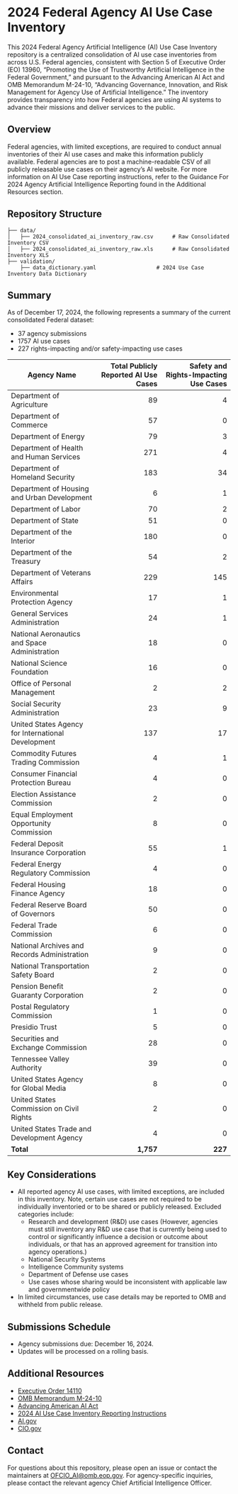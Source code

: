 # 2024 Federal Agency AI Use Case Inventory

This 2024 Federal Agency Artificial Intelligence (AI) Use Case Inventory repository is a centralized consolidation of AI use case inventories from across U.S. Federal agencies, consistent with Section 5 of Executive Order (EO) 13960, “Promoting the Use of Trustworthy Artificial Intelligence in the Federal Government,” and pursuant to the Advancing American AI Act and OMB Memorandum M-24-10, “Advancing Governance, Innovation, and Risk Management for Agency Use of Artificial Intelligence.” The inventory provides transparency into how Federal agencies are using AI systems to advance their missions and deliver services to the public.

## Overview

Federal agencies, with limited exceptions, are required to conduct annual inventories of their AI use cases and make this information publicly available. Federal agencies are to post a machine-readable CSV of all publicly releasable use cases on their agency’s AI website. For more information on AI Use Case reporting instructions, refer to the Guidance For 2024 Agency Artificial Intelligence Reporting found in the Additional Resources section. 

## Repository Structure
```
├── data/
│   ├── 2024_consolidated_ai_inventory_raw.csv      # Raw Consolidated Inventory CSV
│   ├── 2024_consolidated_ai_inventory_raw.xls      # Raw Consolidated Inventory XLS  
├── validation/                    
    ├── data_dictionary.yaml                   # 2024 Use Case Inventory Data Dictionary
```

## Summary
As of December 17, 2024, the following represents a summary of the current consolidated Federal dataset:
- 37 agency submissions
- 1757 AI use cases
- 227 rights-impacting and/or safety-impacting use cases

| Agency Name | Total Publicly Reported AI Use Cases | Safety and Rights-Impacting Use Cases |
|------------|-----------------------------------:|------------------------------------:|
| Department of Agriculture | 89 | 4 |
| Department of Commerce | 57 | 0 |
| Department of Energy | 79 | 3 |
| Department of Health and Human Services | 271 | 4 |
| Department of Homeland Security | 183 | 34 |
| Department of Housing and Urban Development | 6 | 1 |
| Department of Labor | 70 | 2 |
| Department of State | 51 | 0 |
| Department of the Interior | 180 | 0 |
| Department of the Treasury | 54 | 2 |
| Department of Veterans Affairs | 229 | 145 |
| Environmental Protection Agency | 17 | 1 |
| General Services Administration | 24 | 1 |
| National Aeronautics and Space Administration | 18 | 0 |
| National Science Foundation | 16 | 0 |
| Office of Personal Management | 2 | 2 |
| Social Security Administration | 23 | 9 |
| United States Agency for International Development | 137 | 17 |
| Commodity Futures Trading Commission | 4 | 1 |
| Consumer Financial Protection Bureau | 4 | 0 |
| Election Assistance Commission | 2 | 0 |
| Equal Employment Opportunity Commission | 8 | 0 |
| Federal Deposit Insurance Corporation | 55 | 1 |
| Federal Energy Regulatory Commission | 4 | 0 |
| Federal Housing Finance Agency | 18 | 0 |
| Federal Reserve Board of Governors | 50 | 0 |
| Federal Trade Commission | 6 | 0 |
| National Archives and Records Administration | 9 | 0 |
| National Transportation Safety Board | 2 | 0 |
| Pension Benefit Guaranty Corporation | 2 | 0 |
| Postal Regulatory Commission | 1 | 0 |
| Presidio Trust | 5 | 0 |
| Securities and Exchange Commission | 28 | 0 |
| Tennessee Valley Authority | 39 | 0 |
| United States Agency for Global Media | 8 | 0 |
| United States Commission on Civil Rights | 2 | 0 |
| United States Trade and Development Agency | 4 | 0 |
| **Total** | **1,757** | **227** |


## Key Considerations

- All reported agency AI use cases, with limited exceptions, are included in this inventory. Note, certain use cases are not required to be individually inventoried or to be shared or publicly released. Excluded categories include:
    - Research and development (R&D) use cases (However, agencies must still inventory any R&D use case that is currently being used to control or significantly influence a decision or outcome about individuals, or that has an approved agreement for transition into agency operations.)
    - National Security Systems
    - Intelligence Community systems
    - Department of Defense use cases
    - Use cases whose sharing would be inconsistent with applicable law and governmentwide policy
- In limited circumstances, use case details may be reported to OMB and withheld from public release.


## Submissions Schedule
- Agency submissions due: December 16, 2024.
- Updates will be processed on a rolling basis.

## Additional Resources
- [Executive Order 14110](https://www.govinfo.gov/content/pkg/FR-2023-11-01/pdf/2023-24283.pdf)
- [OMB Memorandum M-24-10](https://www.whitehouse.gov/wp-content/uploads/2024/03/M-24-10-Advancing-Governance,-Innovation,-and-Risk-Management-for-Agency-Use-of-Artificial-Intelligence.pdf)
- [Advancing American AI Act](https://www.congress.gov/117/plaws/publ263/PLAW-117publ263.pdf)
- [2024 AI Use Case Inventory Reporting Instructions](https://www.whitehouse.gov/wp-content/uploads/2024/03/DRAFT-Guidance-for-Agency-Artificial-Intelligence-Reporting-per-EO14110.pdf#:~:text=With%20limited%20exceptions%2C%20agencies%20must%20%28I%29%20conduct%20an,waivers%20from%20Section%205%20of%20OMB%20Memorandum%20M-24-10.)
- [AI.gov](https://ai.gov/ai-in-gov/)
- [CIO.gov](https://www.cio.gov/policies-and-priorities/Executive-Order-13960-AI-Use-Case-Inventories-Reference/)

## Contact
For questions about this repository, please open an issue or contact the maintainers at OFCIO_AI@omb.eop.gov. For agency-specific inquiries, please contact the relevant agency Chief Artificial Intelligence Officer.
